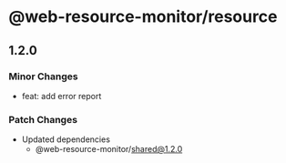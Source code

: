 # @web-resource-monitor/resource

## 1.2.0

### Minor Changes

- feat: add error report

### Patch Changes

- Updated dependencies
  - @web-resource-monitor/shared@1.2.0
